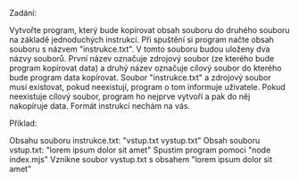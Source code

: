 Zadání:
 
Vytvořte program, který bude kopírovat obsah souboru do druhého souboru na základě jednoduchých instrukcí. Při spuštění si program načte obsah souboru s názvem "instrukce.txt". V tomto souboru budou uloženy dva názvy souborů. První název označuje zdrojový soubor (ze kterého bude program kopírovat data) a druhý název označuje cílový soubor do kterého bude program data kopírovat. Soubor "instrukce.txt" a zdrojový soubor musí existovat, pokud neexistují, program o tom informuje uživatele. Pokud neexistuje cílový soubor, program ho nejprve vytvoří a pak do něj nakopíruje data. Formát instrukcí nechám na vás.
 
Příklad:
 
Obsahu souboru instrukce.txt: "vstup.txt vystup.txt"
Obsah souboru vstup.txt: "lorem ipsum dolor sit amet"
Spustim program pomoci "node index.mjs"
Vznikne soubor vystup.txt s obsahem "lorem ipsum dolor sit amet"